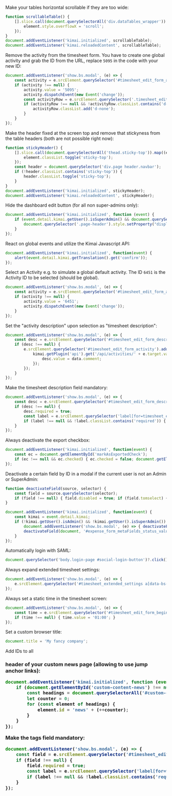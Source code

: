 
Make your tables horizontal scrollable if they are too wide:
```javascript
function scrollableTable() {
    [].slice.call(document.querySelectorAll('div.dataTables_wrapper')).map((element) => {
        element.style.overflowX = 'scroll';
    });
}
document.addEventListener('kimai.initialized', scrollableTable);
document.addEventListener('kimai.reloadedContent', scrollableTable);
```

Remove the activity from the timesheet form.
You have to create one global activity and grab the ID from the URL, replace `5095` in the code with your new ID:
```javascript
document.addEventListener('show.bs.modal', (e) => {
    const activity = e.srcElement.querySelector('#timesheet_edit_form_activity');
    if (activity !== null) {
        activity.value = '5095'; 
        activity.dispatchEvent(new Event('change'));
        const activityRow = e.srcElement.querySelector('.timesheet_edit_form_row_activity');
        if (activityRow !== null && !activityRow.classList.contains('d-none')) {
            activityRow.classList.add('d-none');
        }
    }
});
```

Make the header fixed at the screen top and remove that stickyness from the table headers (both are not possible right now):
```javascript
function stickyHeader() {
    [].slice.call(document.querySelectorAll('thead.sticky-top')).map((element) => {
        element.classList.toggle('sticky-top');
    });
    const header = document.querySelector('div.page header.navbar');
    if (!header.classList.contains('sticky-top')) {
        header.classList.toggle('sticky-top');
    }
}
document.addEventListener('kimai.initialized', stickyHeader);
document.addEventListener('kimai.reloadedContent', stickyHeader);
```

Hide the dashboard edit button (for all non super-admins only):
```javascript
document.addEventListener('kimai.initialized', function (event) {
    if (event.detail.kimai.getUser().isSuperAdmin() && document.querySelector('section.dashboard') !== null) {
        document.querySelector('.page-header').style.setProperty("display", "none", "important");
    }
});
```

React on global events and utilize the Kimai Javascript API:
```javascript
document.addEventListener('kimai.initialized', function(event) {
    alert(event.detail.kimai.getTranslation().get('confirm'));
});
```

Select an Activity e.g. to simulate a global default activity. The ID `6451` is the Activity ID to be selected (should be global).
```javascript
document.addEventListener('show.bs.modal', (e) => {
    const activity = e.srcElement.querySelector('#timesheet_edit_form_activity');
    if (activity !== null) {
        activity.value = '6451'; 
        activity.dispatchEvent(new Event('change'));
    }
});
```

Set the "activity description" upon selection as "timesheet description":
```javascript
document.addEventListener('show.bs.modal', (e) => {
    const desc = e.srcElement.querySelector('#timesheet_edit_form_description');
    if (desc !== null) {
        e.srcElement.querySelector('#timesheet_edit_form_activity').addEventListener('change', (e) => {
            kimai.getPlugin('api').get('/api/activities/' + e.target.value, {}, function(data) {
                desc.value = data.comment;
            });
        });
    }
});
```

Make the timesheet description field mandatory:
```javascript
document.addEventListener('show.bs.modal', (e) => {
    const desc = e.srcElement.querySelector('#timesheet_edit_form_description');
    if (desc !== null) {
        desc.required = true;
        const label = e.srcElement.querySelector('label[for=timesheet_edit_form_description]');
        if (label !== null && !label.classList.contains('required')) { label.classList.add('required'); }
    }
});
```

Always deactivate the export checkbox:
```javascript
document.addEventListener('kimai.initialized', function(event) {
    const ec = document.getElementById('markAsExportedCheck');
    if (ec !== null && ec.checked) { ec.checked = false; document.getElementById('markAsExported').value = 0; }
});
```

Deactivate a certain field by ID in a modal if the current user is not an Admin or SuperAdmin:
```javascript
function deactivateField(source, selector) {
    const field = source.querySelector(selector);
    if (field !== null) { field.disabled = true; if (field.tomselect) { field.tomselect.disable(); } }
}

document.addEventListener('kimai.initialized', function(event) {
    const kimai = event.detail.kimai;
    if (!kimai.getUser().isAdmin() && !kimai.getUser().isSuperAdmin()) {
        document.addEventListener('show.bs.modal', (e) => { deactivateField(e.srcElement, '#expense_form_metaFields_status_value'); });
        deactivateField(document, '#expense_form_metaFields_status_value');
    }
});
```

Automatically login with SAML:
```javascript
document.querySelector('body.login-page #social-login-button')?.click();
```

Always expand extended timesheet settings:
```javascript
document.addEventListener('show.bs.modal', (e) => { 
    e.srcElement.querySelector('#timesheet_extended_settings a[data-bs-toggle]')?.click(); 
});
```

Always set a static time in the timesheet screen:
```javascript
document.addEventListener('show.bs.modal', (e) => {
    const time = e.srcElement.querySelector('#timesheet_edit_form_begin_time');
    if (time !== null) { time.value = '01:00'; }
});
```

Set a custom browser title:
```javascript
document.title = 'My fancy company';
```

Add IDs to all <h3> header of your custom news page (allowing to use jump anchor links):
```javascript
document.addEventListener('kimai.initialized', function (event) {
    if (document.getElementById('custom-content-news') !== null) {
        const headings = document.querySelectorAll('#custom-content-news .markdown h3');
        let counter = 0;
        for (const element of headings) {
            element.id = 'news' + (++counter);
        }
    }
});
```

Make the tags field mandatory:
```javascript
document.addEventListener('show.bs.modal', (e) => {
    const field = e.srcElement.querySelector('#timesheet_edit_form_tags');
    if (field !== null) {
        field.required = true;
        const label = e.srcElement.querySelector('label[for=timesheet_edit_form_tags-ts-control]');
        if (label !== null && !label.classList.contains('required')) { label.classList.add('required'); }
    }
});
```
